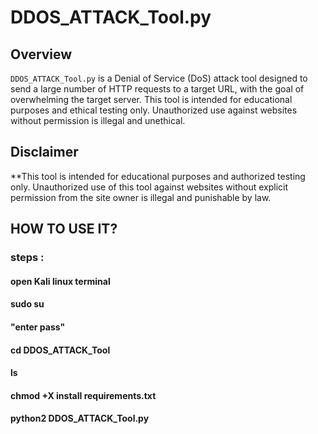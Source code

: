 # DDOS_ATTACK_Tool.py

## Overview

`DDOS_ATTACK_Tool.py` is a Denial of Service (DoS) attack tool designed to send a large number of HTTP requests to a target URL, with the goal of overwhelming the target server. This tool is intended for educational purposes and ethical testing only. Unauthorized use against websites without permission is illegal and unethical.

## Disclaimer

**This tool is intended for educational purposes and authorized testing only. Unauthorized use of this tool against websites without explicit permission from the site owner is illegal and punishable by law.



## HOW TO USE IT?
### steps :
#### open Kali linux terminal 
#### sudo su
#### "enter pass"
#### cd DDOS_ATTACK_Tool
#### ls
#### chmod +X install requirements.txt
#### python2 DDOS_ATTACK_Tool.py <WRITE HERE YOUR TERGATED WESITE URL>
